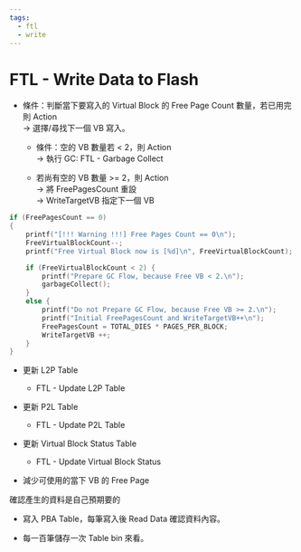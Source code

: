 ```yaml
---
tags:
  - ftl
  - write
---
```

# FTL - Write Data to Flash

- 條件：判斷當下要寫入的 Virtual Block 的 Free Page Count 數量，若已用完則 Action \
   → 選擇/尋找下一個 VB 寫入。

   - 條件：空的 VB 數量若 < 2，則 Action\
      → 執行 GC: FTL - Garbage Collect

   - 若尚有空的 VB 數量 >= 2，則 Action\
      → 將 FreePagesCount 重設\
      → WriteTargetVB 指定下一個 VB

```c
if (FreePagesCount == 0)
{        
    printf("[!!! Warning !!!] Free Pages Count == 0\n");
    FreeVirtualBlockCount--;
    printf("Free Virtual Block now is [%d]\n", FreeVirtualBlockCount);

    if (FreeVirtualBlockCount < 2) {
        printf("Prepare GC Flow, because Free VB < 2.\n");
        garbageCollect();
    }
    else {
        printf("Do not Prepare GC Flow, because Free VB >= 2.\n");
        printf("Initial FreePagesCount and WriteTargetVB++\n");
        FreePagesCount = TOTAL_DIES * PAGES_PER_BLOCK;
        WriteTargetVB ++;
    }
}
```

- 更新 L2P Table

   - FTL - Update L2P Table

- 更新 P2L Table

   - FTL - Update P2L Table

- 更新 Virtual Block Status Table

   - FTL - Update Virtual  Block Status

- 減少可使用的當下 VB 的 Free Page



確認產生的資料是自己預期要的

- 寫入 PBA Table，每筆寫入後 Read Data 確認資料內容。

- 每一百筆儲存一次 Table bin 來看。


